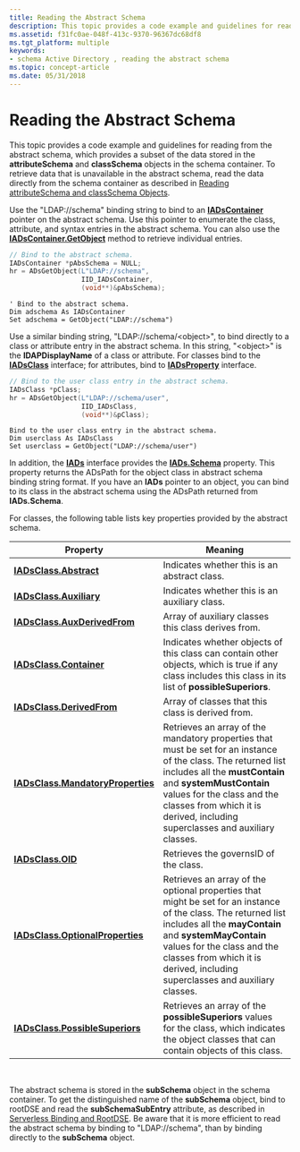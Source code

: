 ```yaml
---
title: Reading the Abstract Schema
description: This topic provides a code example and guidelines for reading from the abstract schema, which provides a subset of the data stored in the attributeSchema and classSchema objects in the schema container.
ms.assetid: f31fc0ae-048f-413c-9370-96367dc68df8
ms.tgt_platform: multiple
keywords:
- schema Active Directory , reading the abstract schema
ms.topic: concept-article
ms.date: 05/31/2018
---
```


# Reading the Abstract Schema

This topic provides a code example and guidelines for reading from the abstract schema, which provides a subset of the data stored in the **attributeSchema** and **classSchema** objects in the schema container. To retrieve data that is unavailable in the abstract schema, read the data directly from the schema container as described in [Reading attributeSchema and classSchema Objects](reading-attributeschema-and-classschema-objects.md).

Use the "LDAP://schema" binding string to bind to an [**IADsContainer**](/windows/desktop/api/iads/nn-iads-iadscontainer) pointer on the abstract schema. Use this pointer to enumerate the class, attribute, and syntax entries in the abstract schema. You can also use the [**IADsContainer.GetObject**](/windows/desktop/api/iads/nf-iads-iadscontainer-getobject) method to retrieve individual entries.


```C++
// Bind to the abstract schema.
IADsContainer *pAbsSchema = NULL;
hr = ADsGetObject(L"LDAP://schema",
                  IID_IADsContainer,
                  (void**)&pAbsSchema);
```




```VB
' Bind to the abstract schema.
Dim adschema As IADsContainer
Set adschema = GetObject("LDAP://schema")
```



Use a similar binding string, "LDAP://schema/&lt;object&gt;", to bind directly to a class or attribute entry in the abstract schema. In this string, "&lt;object&gt;" is the **lDAPDisplayName** of a class or attribute. For classes bind to the [**IADsClass**](/windows/desktop/api/iads/nn-iads-iadsclass) interface; for attributes, bind to [**IADsProperty**](/windows/desktop/api/iads/nn-iads-iadsproperty) interface.


```C++
// Bind to the user class entry in the abstract schema.
IADsClass *pClass;
hr = ADsGetObject(L"LDAP://schema/user",
                  IID_IADsClass,
                  (void**)&pClass);
```




```VB
Bind to the user class entry in the abstract schema.
Dim userclass As IADsClass
Set userclass = GetObject("LDAP://schema/user")
```



In addition, the [**IADs**](/windows/desktop/api/iads/nn-iads-iads) interface provides the [**IADs.Schema**](/windows/desktop/ADSI/iads-property-methods) property. This property returns the ADsPath for the object class in abstract schema binding string format. If you have an **IADs** pointer to an object, you can bind to its class in the abstract schema using the ADsPath returned from **IADs.Schema**.

For classes, the following table lists key properties provided by the abstract schema.



| Property                                                             | Meaning                                                                                                                                                                                                                                                                                 |
|----------------------------------------------------------------------|-----------------------------------------------------------------------------------------------------------------------------------------------------------------------------------------------------------------------------------------------------------------------------------------|
| [**IADsClass.Abstract**](/windows/desktop/ADSI/iadsclass-property-methods)            | Indicates whether this is an abstract class.                                                                                                                                                                                                                                            |
| [**IADsClass.Auxiliary**](/windows/desktop/ADSI/iadsclass-property-methods)           | Indicates whether this is an auxiliary class.                                                                                                                                                                                                                                           |
| [**IADsClass.AuxDerivedFrom**](/windows/desktop/ADSI/iadsclass-property-methods)      | Array of auxiliary classes this class derives from.                                                                                                                                                                                                                                     |
| [**IADsClass.Container**](/windows/desktop/ADSI/iadsclass-property-methods)           | Indicates whether objects of this class can contain other objects, which is true if any class includes this class in its list of **possibleSuperiors**.                                                                                                                                 |
| [**IADsClass.DerivedFrom**](/windows/desktop/ADSI/iadsclass-property-methods)         | Array of classes that this class is derived from.                                                                                                                                                                                                                                       |
| [**IADsClass.MandatoryProperties**](/windows/desktop/ADSI/iadsclass-property-methods) | Retrieves an array of the mandatory properties that must be set for an instance of the class. The returned list includes all the **mustContain** and **systemMustContain** values for the class and the classes from which it is derived, including superclasses and auxiliary classes. |
| [**IADsClass.OID**](/windows/desktop/ADSI/iadsclass-property-methods)                 | Retrieves the governsID of the class.                                                                                                                                                                                                                                                   |
| [**IADsClass.OptionalProperties**](/windows/desktop/ADSI/iadsclass-property-methods)  | Retrieves an array of the optional properties that might be set for an instance of the class. The returned list includes all the **mayContain** and **systemMayContain** values for the class and the classes from which it is derived, including superclasses and auxiliary classes.   |
| [**IADsClass.PossibleSuperiors**](/windows/desktop/ADSI/iadsclass-property-methods)   | Retrieves an array of the **possibleSuperiors** values for the class, which indicates the object classes that can contain objects of this class.                                                                                                                                        |



 

The abstract schema is stored in the **subSchema** object in the schema container. To get the distinguished name of the **subSchema** object, bind to rootDSE and read the **subSchemaSubEntry** attribute, as described in [Serverless Binding and RootDSE](serverless-binding-and-rootdse.md). Be aware that it is more efficient to read the abstract schema by binding to "LDAP://schema", than by binding directly to the **subSchema** object.

 

 
